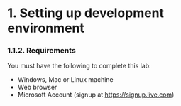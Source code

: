 # 1. Setting up development environment


### 1.1.2. Requirements
You must have the following to complete this lab:
* Windows, Mac or Linux machine
* Web browser
* Microsoft Account (signup at https://signup.live.com) 
